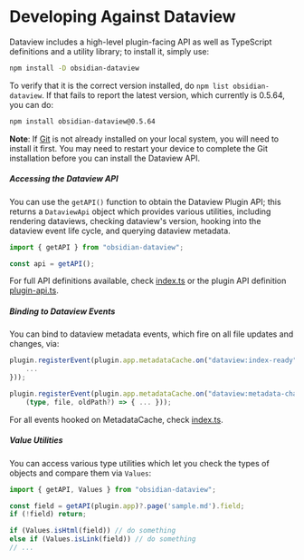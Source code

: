 # Developing Against Dataview

Dataview includes a high-level plugin-facing API as well as TypeScript definitions and a utility library; to install it,
simply use:

```bash
npm install -D obsidian-dataview
```

To verify that it is the correct version installed, do `npm list obsidian-dataview`. If that fails to report the latest version, which currently is 0.5.64, you can do:

```bash
npm install obsidian-dataview@0.5.64
```

**Note**: If [Git](http://git-scm.com/) is not already installed on your local system, you will need to install it first. You may need to restart your device to complete the Git installation before you can install the Dataview API.

##### Accessing the Dataview API

You can use the `getAPI()` function to obtain the Dataview Plugin API; this returns a `DataviewApi` object which
provides various utilities, including rendering dataviews, checking dataview's version, hooking into the dataview event
life cycle, and querying dataview metadata.

```ts
import { getAPI } from "obsidian-dataview";

const api = getAPI();
```

For full API definitions available, check
[index.ts](https://github.com/blacksmithgu/obsidian-dataview/blob/master/src/index.ts) or the plugin API definition [plugin-api.ts](https://github.com/blacksmithgu/obsidian-dataview/blob/master/src/api/plugin-api.ts).

##### Binding to Dataview Events

You can bind to dataview metadata events, which fire on all file updates and changes, via:


```ts
plugin.registerEvent(plugin.app.metadataCache.on("dataview:index-ready", () => {
    ...
}));

plugin.registerEvent(plugin.app.metadataCache.on("dataview:metadata-change",
    (type, file, oldPath?) => { ... }));
```

For all events hooked on MetadataCache, check [index.ts](https://github.com/blacksmithgu/obsidian-dataview/blob/master/src/index.ts).

##### Value Utilities

You can access various type utilities which let you check the types of objects and compare them via `Values`:

~~~ts
import { getAPI, Values } from "obsidian-dataview";

const field = getAPI(plugin.app)?.page('sample.md').field;
if (!field) return;

if (Values.isHtml(field)) // do something
else if (Values.isLink(field)) // do something
// ...
~~~
